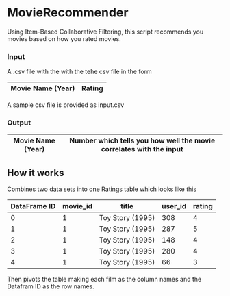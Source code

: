 # MovieRecommender
Using Item-Based Collaborative Filtering, this script recommends you movies based on how you rated movies.

### Input
A .csv file with the with the tehe csv file in the form

Movie Name (Year) | Rating
----------------- | ------

A sample csv file is provided as input.csv

### Output

Movie Name (Year) | Number which tells you how well the movie correlates with the input
---------|--------


## How it works
Combines two data sets into one Ratings table which looks like this

DataFrame ID |movie_id|	title |	user_id |	rating
-------------|--------|-------|---------|--------
0|1|Toy Story (1995)|308|4
1|1|Toy Story (1995)|287|5
2|1|Toy Story (1995)|148|4
3|1|Toy Story (1995)|280|4
4|1|Toy Story (1995)|66|3

Then pivots the table making each film as the column names and the Datafram ID as the row names.
